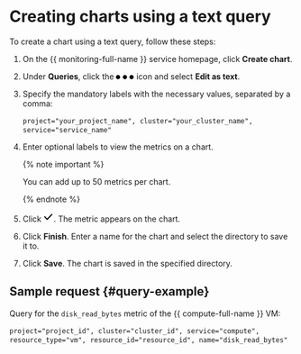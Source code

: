 # Creating charts using a text query

To create a chart using a text query, follow these steps:

1. On the {{ monitoring-full-name }} service homepage, click **Create chart**.

1. Under **Queries**, click the ![image](../../_assets/ellipsis.svg) icon and select **Edit as text**.

1. Specify the mandatory labels with the necessary values, separated by a comma:

    ```
    project="your_project_name", cluster="your_cluster_name", service="service_name"
    ```

1. Enter optional labels to view the metrics on a chart.

    {% note important %}

    You can add up to 50 metrics per chart.

    {% endnote %}

1. Click ![image](../../_assets/checkmark.png). The metric appears on the chart.

1. Click **Finish**. Enter a name for the chart and select the directory to save it to.

1. Click **Save**. The chart is saved in the specified directory.

## Sample request {#query-example}

Query for the `disk_read_bytes` metric of the {{ compute-full-name }} VM:

```
project="project_id", cluster="cluster_id", service="compute", resource_type="vm", resource_id="resource_id", name="disk_read_bytes"
```

